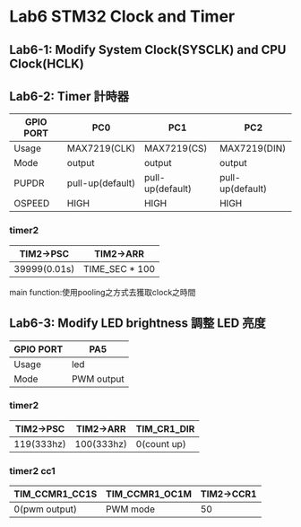 # Lab6 STM32 Clock and Timer

## Lab6-1: Modify System Clock(SYSCLK) and CPU Clock(HCLK)


## Lab6-2: Timer 計時器

| GPIO PORT | PC0 | PC1 | PC2 |
| -------- | -------- | -------- | -------- |
| Usage | MAX7219(CLK) | MAX7219(CS) | MAX7219(DIN) |
| Mode | output | output | output |
| PUPDR  | pull-up(default) | pull-up(default) | pull-up(default) |
| OSPEED  | HIGH | HIGH | HIGH |

### timer2
| TIM2->PSC | TIM2->ARR |
| -------- | -------- |
| 39999(0.01s) | TIME_SEC * 100 |

main function:使用pooling之方式去獲取clock之時間


## Lab6-3: Modify LED brightness 調整 LED 亮度

| GPIO PORT | PA5 |
| -------- | -------- |
| Usage | led |
| Mode | PWM output |
### timer2
| TIM2->PSC | TIM2->ARR | TIM_CR1_DIR |
| -------- | -------- | -------- |
| 119(333hz) | 100(333hz) | 0(count up) |

### timer2 cc1
| TIM_CCMR1_CC1S | TIM_CCMR1_OC1M | TIM2->CCR1 |
| -------- | -------- | -------- |
| 0(pwm output) | PWM mode | 50 |






